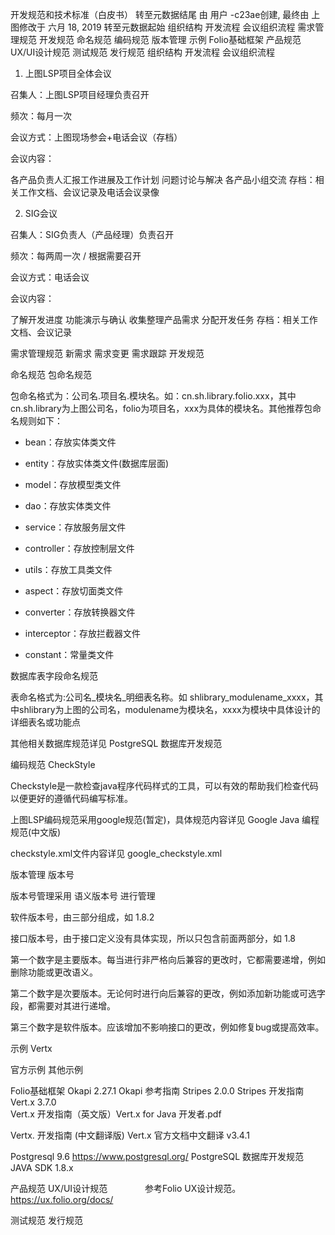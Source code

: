 开发规范和技术标准（白皮书）
转至元数据结尾
由 用户 -c23ae创建, 最终由 上图修改于 六月 18, 2019 转至元数据起始
组织结构
开发流程
会议组织流程
需求管理规范
开发规范
命名规范
编码规范
版本管理
示例
Folio基础框架
产品规范
UX/UI设计规范
测试规范
发行规范
组织结构
开发流程
会议组织流程
1. 上图LSP项目全体会议

召集人：上图LSP项目经理负责召开

频次：每月一次

会议方式：上图现场参会+电话会议（存档）

会议内容：

各产品负责人汇报工作进展及工作计划
问题讨论与解决
各产品小组交流
存档：相关工作文档、会议记录及电话会议录像

2. SIG会议

召集人：SIG负责人（产品经理）负责召开

频次：每两周一次 / 根据需要召开

会议方式：电话会议

会议内容：

了解开发进度
功能演示与确认
收集整理产品需求
分配开发任务
存档：相关工作文档、会议记录

需求管理规范
新需求
需求变更
需求跟踪
开发规范

命名规范
包命名规范 

包命名格式为：公司名.项目名.模块名。如：cn.sh.library.folio.xxx，其中 cn.sh.library为上图公司名，folio为项目名，xxx为具体的模块名。其他推荐包命名规则如下：

- bean：存放实体类文件

- entity：存放实体类文件(数据库层面)

- model：存放模型类文件

- dao：存放实体类文件

- service：存放服务层文件

- controller：存放控制层文件

- utils：存放工具类文件

- aspect：存放切面类文件

- converter：存放转换器文件

- interceptor：存放拦截器文件

- constant：常量类文件



数据库表字段命名规范

表命名格式为:公司名_模块名_明细表名称。如 shlibrary_modulename_xxxx，其中shlibrary为上图的公司名，modulename为模块名，xxxx为模块中具体设计的详细表名或功能点

其他相关数据库规范详见 PostgreSQL 数据库开发规范







编码规范
CheckStyle

Checkstyle是一款检查java程序代码样式的工具，可以有效的帮助我们检查代码以便更好的遵循代码编写标准。

上图LSP编码规范采用google规范(暂定)，具体规范内容详见 Google Java 编程规范(中文版) 

checkstyle.xml文件内容详见 google_checkstyle.xml





版本管理
版本号

版本号管理采用 语义版本号 进行管理

软件版本号，由三部分组成，如 1.8.2

接口版本号，由于接口定义没有具体实现，所以只包含前面两部分，如 1.8

第一个数字是主要版本。每当进行非严格向后兼容的更改时，它都需要递增，例如删除功能或更改语义。

第二个数字是次要版本。无论何时进行向后兼容的更改，例如添加新功能或可选字段，都需要对其进行递增。

第三个数字是软件版本。应该增加不影响接口的更改，例如修复bug或提高效率。



示例
 Vertx 

官方示例
其他示例


Folio基础框架
Okapi	2.27.1	Okapi 参考指南
Stripes	2.0.0	Stripes 开发指南
Vert.x	3.7.0	
Vert.x 开发指南（英文版）Vert.x for Java 开发者.pdf

Vertx. 开发指南 (中文翻译版) Vert.x 官方文档中文翻译 v3.4.1

Postgresql	9.6	
https://www.postgresql.org/
PostgreSQL 数据库开发规范
JAVA SDK	1.8.x	



产品规范
UX/UI设计规范
　　　　参考Folio UX设计规范。https://ux.folio.org/docs/

测试规范
发行规范
